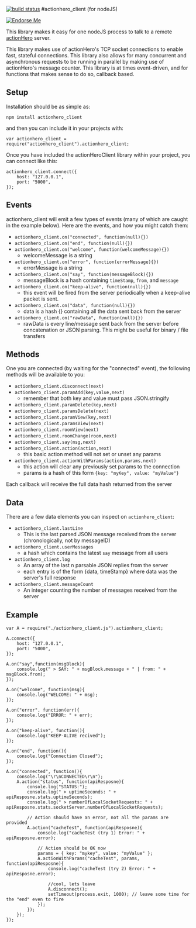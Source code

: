 [![build status](https://secure.travis-ci.org/evantahler/actionhero_client.png)](http://travis-ci.org/evantahler/actionhero_client)
#actionhero_client (for nodeJS)

[![Endorse Me](http://api.coderwall.com/evantahler/endorsecount.png)](http://coderwall.com/evantahler)

This library makes it easy for one nodeJS process to talk to a remote [actionHero](http://actionherojs.com/) server.

This library makes use of actionHero's TCP socket connections to enable fast, stateful connections.  This library also allows for many concurrent and asynchronous requests to be running in parallel by making use of actionHero's message counter.  This library is at times event-driven, and for functions that makes sense to do so, callback based.

## Setup

Installation should be as simple as:

	npm install actionhero_client

and then you can include it in your projects with:

	var actionhero_client = require("actionhero_client").actionhero_client;

Once you have included the actionHeroClient library within your project, you can connect like this:

	actionhero_client.connect({
		host: "127.0.0.1",
		port: "5000",
	});

## Events

actionhero_client will emit a few types of events (many of which are caught in the example below).  Here are the events, and how you might catch them:

* `actionhero_client.on("connected", function(null){})`
* `actionhero_client.on("end", function(null){})`
* `actionhero_client.on("welcome", function(welcomeMessage){})`
  * welcomeMessage is a string
* `actionhero_client.on("error", function(errorMessage){})`
  * errorMessage is a string
* `actionhero_client.on("say", function(messageBlock){})`
  * messageBlock is a hash containing `timeStamp`, `from`, and `message`
* `actionhero_client.on("keep-alive", function(null){})`
  * this event will be fired from the server periodically when a keep-alive packet is sent.
* `actionhero_client.on("data", function(null){})`
  * data is a hash {} containing all the data sent back from the server
* `actionhero_client.on("rawData", function(null){})`
  * rawData is every line/message sent back from the server before concatenation or JSON parsing.  This might be useful for binary / file transfers

## Methods

One you are connected (by waiting for the "connected" event), the following methods will be available to you:

* `actionhero_client.disconnect(next)`
* `actionhero_client.paramAdd(key,value,next)`
  * remember that both key and value must pass JSON.stringify
* `actionhero_client.paramDelete(key,next)`
* `actionhero_client.paramsDelete(next)`
* `actionhero_client.paramView(key,next)`
* `actionhero_client.paramsView(next)`
* `actionhero_client.roomView(next)`
* `actionhero_client.roomChange(room,next)`
* `actionhero_client.say(msg,next)`
* `actionhero_client.action(action,next)`
  * this basic action method will not set or unset any params  
* `actionhero_client.actionWithParams(action,params,next)`
  * this action will clear any previously set params to the connection
  * params is a hash of this form `{key: "myKey", value: "myValue"}` 

Each callback will receive the full data hash returned from the server


## Data 

There are a few data elements you can inspect on `actionhero_client`:

* `actionhero_client.lastLine`
  * This is the last parsed JSON message received from the server (chronologically, not by messageID)
* `actionhero_client.userMessages`
  * a hash which contains the latest `say` message from all users
* `actionhero_client.log`
  * An array of the last n parsable JSON replies from the server
  * each entry is of the form {data, timeStamp} where data was the server's full response
* `actionhero_client.messageCount` 
  * An integer counting the number of messages received from the server

## Example

	var A = require("./actionhero_client.js").actionhero_client;
	
	A.connect({
		host: "127.0.0.1",
		port: "5000",
	});
	
	A.on("say",function(msgBlock){
		console.log(" > SAY: " + msgBlock.message + " | from: " + msgBlock.from);
	});
	
	A.on("welcome", function(msg){
		console.log("WELCOME: " + msg);
	});
	
	A.on("error", function(err){
		console.log("ERROR: " + err);
	});
	
	A.on("keep-alive", function(){
		console.log("KEEP-ALIVE recived");
	});
	
	A.on("end", function(){
		console.log("Connection Closed");
	});
	
	A.on("connected", function(){
		console.log("\r\nCONNECTED\r\n");
		A.action("status", function(apiResposne){
			console.log("STATUS:");
			console.log(" > uptimeSeconds: " + apiResposne.stats.uptimeSeconds);
			console.log(" > numberOfLocalSocketRequests: " + apiResposne.stats.socketServer.numberOfLocalSocketRequests);
	
			// Action should have an error, not all the params are provided
			A.action("cacheTest", function(apiResposne){
				console.log("cacheTest (try 1) Error: " + apiResposne.error);
	
				// Action should be OK now
				params = { key: "mykey", value: "myValue" };
				A.actionWithParams("cacheTest", params, function(apiResposne){
					console.log("cacheTest (try 2) Error: " + apiResposne.error);
	
					//cool, lets leave
					A.disconnect();
					setTimeout(process.exit, 1000); // leave some time for the "end" even to fire
				});
			});
		});
	});
